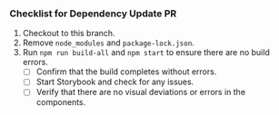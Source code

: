 ### Checklist for Dependency Update PR

1. Checkout to this branch.
2. Remove `node_modules` and `package-lock.json`.
3. Run `npm run build-all` and `npm start` to ensure there are no build errors.  
   - [ ] Confirm that the build completes without errors.
   - [ ] Start Storybook and check for any issues.
   - [ ] Verify that there are no visual deviations or errors in the components.
